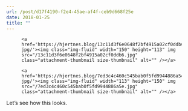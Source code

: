 ```yaml
---
url: /post/d17f4190-f2e4-45ae-af4f-ceb9d668f25e
date: 2018-01-25
title: ""
---
```


<div id='gallery-4' class='gallery galleryid-226 gallery-columns-3 gallery-size-thumbnail'>

  <figure class='gallery-item'> 

  

  <div class='gallery-icon landscape'>

    <a href='https://hjertnes.blog/13c11d3f6e0648f2bf4915a02cf0ddb6-jpg/'><img class="img-fluid" width="150" height="113" img src="/13c11d3f6e0648f2bf4915a02cf0ddb6.jpg" class="attachment-thumbnail size-thumbnail" alt="" /></a>

  </div></figure><figure class='gallery-item'> 

  

  <div class='gallery-icon portrait'>

    <a href='https://hjertnes.blog/7ed3c4c460c545bab0f5fd9944886a5e-jpg/'><img class="img-fluid" width="113" height="150" img src="/7ed3c4c460c545bab0f5fd9944886a5e.jpg" class="attachment-thumbnail size-thumbnail" alt="" /></a>

  </div></figure>

</div>



Let’s see how this looks.